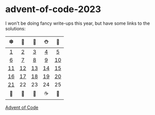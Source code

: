 # advent-of-code-2023

I won't be doing fancy write-ups this year, but have some links to the solutions:


|                    ❄️                    | 🎅  | 🎄  |  ⛄ | 🎁  |
|:---:|:---:|:---:|:--:|:---:|
| [1](/src/main/kotlin/mkuhn/aoc/Day01.kt) |  [2](/src/main/kotlin/mkuhn/aoc/Day02.kt)   |  [3](/src/main/kotlin/mkuhn/aoc/Day03.kt)   |  [4](/src/main/kotlin/mkuhn/aoc/Day04.kt)   |  [5](/src/main/kotlin/mkuhn/aoc/Day05.kt)   |
| [6](/src/main/kotlin/mkuhn/aoc/Day06.kt) |  [7](/src/main/kotlin/mkuhn/aoc/Day07.kt)    |  [8](/src/main/kotlin/mkuhn/aoc/Day08.kt)  |  [9](/src/main/kotlin/mkuhn/aoc/Day09.kt)   |  [10](/src/main/kotlin/mkuhn/aoc/Day10.kt)  |
| [11](/src/main/kotlin/mkuhn/aoc/Day11.kt) |  [12](/src/main/kotlin/mkuhn/aoc/Day12.kt)  |  [13](/src/main/kotlin/mkuhn/aoc/Day13.kt)  | [14](/src/main/kotlin/mkuhn/aoc/Day14.kt) |  [15](/src/main/kotlin/mkuhn/aoc/Day15.kt)   |
| [16](/src/main/kotlin/mkuhn/aoc/Day16.kt) |  [17](/src/main/kotlin/mkuhn/aoc/Day17.kt)  |  [18](/src/main/kotlin/mkuhn/aoc/Day18.kt)   |  [19](/src/main/kotlin/mkuhn/aoc/Day19.kt)  |  [20](/src/main/kotlin/mkuhn/aoc/Day20.kt)  |
| [21](/src/main/kotlin/mkuhn/aoc/Day21.kt) |  22  |  23  |  24  |  25  |
|                    🍪                    | 🎃  | 🎄  |  ☕ | 🌟  |

[Advent of Code][aoc]

[aoc]: https://adventofcode.com
[docs]: https://kotlinlang.org/docs/home.html
[github]: https://github.com/mtkuhn
[issues]: https://github.com/kotlin-hands-on/advent-of-code-kotlin-template/issues
[kotlin]: https://kotlinlang.org
[slack]: https://surveys.jetbrains.com/s3/kotlin-slack-sign-up
[template]: https://github.com/kotlin-hands-on/advent-of-code-kotlin-template
